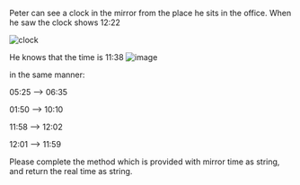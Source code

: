 Peter can see a clock in the mirror from the place he sits in the office. When he saw the clock shows 12:22

![clock](https://dl.dropboxusercontent.com/u/106820791/KataPic6.png)

He knows that the time is 11:38
![image](https://dl.dropboxusercontent.com/u/106820791/KataPic7.png)

in the same manner:

05:25 --> 06:35

01:50 --> 10:10

11:58 --> 12:02

12:01 --> 11:59

Please complete the method which is provided with mirror time as string, and return the real time as string.